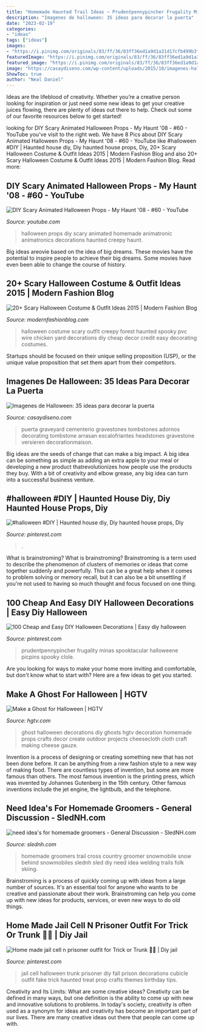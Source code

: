 ```yaml
---
title: "Homemade Haunted Trail Ideas ~ Prudentpennypincher Frugality Minas Spooktacular Halloweene Picpins Spooky Clole"
description: "Imagenes de halloween: 35 ideas para decorar la puerta"
date: "2023-02-19"
categories:
- "ideas"
tags: ["ideas"]
images:
- "https://i.pinimg.com/originals/83/ff/36/83ff36ed1a9d1a31d17cfb499b3fd2b2.jpg"
featuredImage: "https://i.pinimg.com/originals/83/ff/36/83ff36ed1a9d1a31d17cfb499b3fd2b2.jpg"
featured_image: "https://i.pinimg.com/originals/83/ff/36/83ff36ed1a9d1a31d17cfb499b3fd2b2.jpg"
image: "https://casaydiseno.com/wp-content/uploads/2015/10/imagenes-halloween-decoracion-puerta-miedo-cementerio-jardin.jpg"
ShowToc: true
author: "Neal Daniel"
---
```



Ideas are the lifeblood of creativity. Whether you’re a creative person looking for inspiration or just need some new ideas to get your creative juices flowing, there are plenty of ideas out there to help. Check out some of our favorite resources below to get started!

	

		
looking for DIY Scary Animated Halloween Props - My Haunt &#039;08 - #60 - YouTube you've visit to the right web. We have 8 Pics about DIY Scary Animated Halloween Props - My Haunt &#039;08 - #60 - YouTube like #halloween #DIY | Haunted house diy, Diy haunted house props, Diy, 20+ Scary Halloween Costume &amp; Outfit Ideas 2015 | Modern Fashion Blog and also 20+ Scary Halloween Costume &amp; Outfit Ideas 2015 | Modern Fashion Blog. Read more:
		
    
## DIY Scary Animated Halloween Props - My Haunt &#039;08 - #60 - YouTube

<img loading=lazy src="http://i.ytimg.com/vi/U8F6R0rkQ5I/hqdefault.jpg" onerror="this.onerror=null;this.src='https://tse4.mm.bing.net/th?id=OIP.2EXyOUU-NANm0GZ2n_ZhxgHaFj&amp;pid=15.1';" alt="DIY Scary Animated Halloween Props - My Haunt &#039;08 - #60 - YouTube">

_Source: youtube.com_

>halloween props diy scary animated homemade animatronic animatronics decorations haunted creepy haunt. 

	

Big ideas areovie based on the idea of big dreams. These movies have the potential to inspire people to achieve their big dreams. Some movies have even been able to change the course of history.

    
## 20+ Scary Halloween Costume &amp; Outfit Ideas 2015 | Modern Fashion Blog

<img loading=lazy src="http://modernfashionblog.com/wp-content/uploads/2015/08/20-Scary-Halloween-Costume-Outfit-Ideas-2015-21.jpg" onerror="this.onerror=null;this.src='https://tse4.mm.bing.net/th?id=OIP.VezVVrbdcc7zuNLX-l0iGAAAAA&amp;pid=15.1';" alt="20+ Scary Halloween Costume &amp; Outfit Ideas 2015 | Modern Fashion Blog">

_Source: modernfashionblog.com_

>halloween costume scary outfit creepy forest haunted spooky pvc wire chicken yard decorations diy cheap decor credit easy decorating costumes. 

	

Startups should be focused on their unique selling proposition (USP), or the unique value proposition that set them apart from their competitors.

    
## Imagenes De Halloween: 35 Ideas Para Decorar La Puerta

<img loading=lazy src="https://casaydiseno.com/wp-content/uploads/2015/10/imagenes-halloween-decoracion-puerta-miedo-cementerio-jardin.jpg" onerror="this.onerror=null;this.src='https://tse3.mm.bing.net/th?id=OIP.yJ55UKAIPzCRBOtuK4B5PAHaFj&amp;pid=15.1';" alt="Imagenes de Halloween: 35 ideas para decorar la puerta">

_Source: casaydiseno.com_

>puerta graveyard cementerio gravestones tombstones adornos decorating tombstone arrasan escalofriantes headstones gravestone versieren decorationmaison. 

	

Big ideas are the seeds of change that can make a big impact. A big idea can be something as simple as adding an extra apple to your meal or developing a new product thatrevolutionizes how people use the products they buy. With a bit of creativity and elbow grease, any big idea can turn into a successful business venture.

    
## #halloween #DIY | Haunted House Diy, Diy Haunted House Props, Diy

<img loading=lazy src="https://i.pinimg.com/originals/94/8f/d1/948fd13df76818f3f8cd3c015f6b8993.jpg" onerror="this.onerror=null;this.src='https://tse3.mm.bing.net/th?id=OIP.yXoQhRYG3pW-2uN7wjCTLAHaJ4&amp;pid=15.1';" alt="#halloween #DIY | Haunted house diy, Diy haunted house props, Diy">

_Source: pinterest.com_

>. 

	

What is brainstroming?
What is brainstroming? Brainstroming is a term used to describe the phenomenon of clusters of memories or ideas that come together suddenly and powerfully. This can be a great help when it comes to problem solving or memory recall, but it can also be a bit unsettling if you're not used to having so much thought and focus focused on one thing.

    
## 100 Cheap And Easy DIY Halloween Decorations | Easy Diy Halloween

<img loading=lazy src="https://i.pinimg.com/originals/84/1e/1f/841e1fc7d104357dfbb76884f38f2cdd.png" onerror="this.onerror=null;this.src='https://tse1.mm.bing.net/th?id=OIP.kGY4g7S5tjZ9qjhrf5N3ggHaO0&amp;pid=15.1';" alt="100 Cheap and Easy DIY Halloween Decorations | Easy diy halloween">

_Source: pinterest.com_

>prudentpennypincher frugality minas spooktacular halloweene picpins spooky clole. 

	

Are you looking for ways to make your home more inviting and comfortable, but don't know what to start with? Here are a few ideas to get you started. 

    
## Make A Ghost For Halloween | HGTV

<img loading=lazy src="http://hgtvhome.sndimg.com/content/dam/images/hgtv/fullset/2004/10/26/0/SH04J086ROOMBYROOM.jpg.rend.hgtvcom.616.822.suffix/1400930847406.jpeg" onerror="this.onerror=null;this.src='https://tse3.mm.bing.net/th?id=OIP.Zb8oc0pT7yIwj_EI74kKvAHaJ4&amp;pid=15.1';" alt="Make a Ghost for Halloween | HGTV">

_Source: hgtv.com_

>ghost halloween decorations diy ghosts hgtv decoration homemade props crafts decor create outdoor projects cheesecloth cloth craft making cheese gauze. 

	

Invention is a process of designing or creating something new that has not been done before. It can be anything from a new fashion style to a new way of making food. There are countless types of invention, but some are more famous than others. The most famous invention is the printing press, which was invented by Johannes Gutenberg in the 15th century. Other famous inventions include the jet engine, the lightbulb, and the telephone.

    
## Need Idea&#039;s For Homemade Groomers - General Discussion - SledNH.com

<img loading=lazy src="http://www.slednh.com/forums/uploads/monthly_01_2013/post-31-0-62731500-1357487026.jpg" onerror="this.onerror=null;this.src='https://tse2.mm.bing.net/th?id=OIP.zaeUniW25FrjHKsw8TwsWwHaFj&amp;pid=15.1';" alt="need idea&#039;s for homemade groomers - General Discussion - SledNH.com">

_Source: slednh.com_

>homemade groomers trail cross country groomer snowmobile snow behind snowmobiles slednh sled diy need idea welding trails folk skiing. 

	

Brainstroming is a process of quickly coming up with ideas from a large number of sources. It's an essential tool for anyone who wants to be creative and passionate about their work. Brainstroming can help you come up with new ideas for products, services, or even new ways to do old things.

    
## Home Made Jail Cell N Prisoner Outfit For Trick Or Trunk 🎃👻 | Diy Jail

<img loading=lazy src="https://i.pinimg.com/originals/83/ff/36/83ff36ed1a9d1a31d17cfb499b3fd2b2.jpg" onerror="this.onerror=null;this.src='https://tse2.mm.bing.net/th?id=OIP.2NgTO_coe_QzBBPd4kQ0EAHaJ6&amp;pid=15.1';" alt="Home made jail cell n prisoner outfit for Trick or Trunk 🎃👻 | Diy jail">

_Source: pinterest.com_

>jail cell halloween trunk prisoner diy fall prison decorations cubicle outfit fake trick haunted treat prop crafts themes birthday tips. 

	

Creativity and Its Limits: What are some creative ideas?
Creativity can be defined in many ways, but one definition is the ability to come up with new and innovative solutions to problems. In today's society, creativity is often used as a synonym for ideas and creativity has become an important part of our lives. There are many creative ideas out there that people can come up with.

